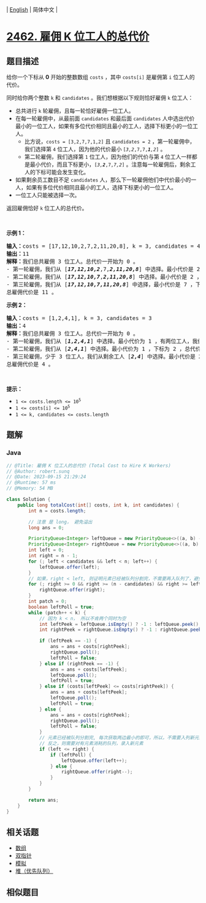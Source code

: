 
| [English](README_EN.md) | 简体中文 |

# [2462. 雇佣 K 位工人的总代价](https://leetcode.cn//problems/total-cost-to-hire-k-workers/)

## 题目描述

<p>给你一个下标从 <strong>0</strong>&nbsp;开始的整数数组&nbsp;<code>costs</code>&nbsp;，其中&nbsp;<code>costs[i]</code>&nbsp;是雇佣第 <code>i</code>&nbsp;位工人的代价。</p>

<p>同时给你两个整数&nbsp;<code>k</code> 和&nbsp;<code>candidates</code>&nbsp;。我们想根据以下规则恰好雇佣&nbsp;<code>k</code>&nbsp;位工人：</p>

<ul>
	<li>总共进行&nbsp;<code>k</code>&nbsp;轮雇佣，且每一轮恰好雇佣一位工人。</li>
	<li>在每一轮雇佣中，从最前面 <code>candidates</code>&nbsp;和最后面 <code>candidates</code>&nbsp;人中选出代价最小的一位工人，如果有多位代价相同且最小的工人，选择下标更小的一位工人。
	<ul>
		<li>比方说，<code>costs = [3,2,7,7,1,2]</code> 且&nbsp;<code>candidates = 2</code>&nbsp;，第一轮雇佣中，我们选择第&nbsp;<code>4</code>&nbsp;位工人，因为他的代价最小&nbsp;<code>[<em>3,2</em>,7,7,<em><strong>1</strong>,2</em>]</code>&nbsp;。</li>
		<li>第二轮雇佣，我们选择第&nbsp;<code>1</code>&nbsp;位工人，因为他们的代价与第&nbsp;<code>4</code>&nbsp;位工人一样都是最小代价，而且下标更小，<code>[<em>3,<strong>2</strong></em>,7,<em>7,2</em>]</code>&nbsp;。注意每一轮雇佣后，剩余工人的下标可能会发生变化。</li>
	</ul>
	</li>
	<li>如果剩余员工数目不足 <code>candidates</code>&nbsp;人，那么下一轮雇佣他们中代价最小的一人，如果有多位代价相同且最小的工人，选择下标更小的一位工人。</li>
	<li>一位工人只能被选择一次。</li>
</ul>

<p>返回雇佣恰好<em>&nbsp;</em><code>k</code>&nbsp;位工人的总代价。</p>

<p>&nbsp;</p>

<p><strong>示例 1：</strong></p>

<pre><b>输入：</b>costs = [17,12,10,2,7,2,11,20,8], k = 3, candidates = 4
<b>输出：</b>11
<b>解释：</b>我们总共雇佣 3 位工人。总代价一开始为 0 。
- 第一轮雇佣，我们从 [<strong><em>17,12,10,2</em></strong>,7,<strong><em>2,11,20,8</em></strong>] 中选择。最小代价是 2 ，有两位工人，我们选择下标更小的一位工人，即第 3 位工人。总代价是 0 + 2 = 2 。
- 第二轮雇佣，我们从 [<strong><em>17,12,10,7</em></strong>,<strong><em>2,11,20,8</em></strong>] 中选择。最小代价是 2 ，下标为 4 ，总代价是 2 + 2 = 4 。
- 第三轮雇佣，我们从 [<strong><em>17,12,10,7,11,20,8</em></strong>] 中选择，最小代价是 7 ，下标为 3 ，总代价是 4 + 7 = 11 。注意下标为 3 的工人同时在最前面和最后面 4 位工人中。
总雇佣代价是 11 。
</pre>

<p><strong>示例 2：</strong></p>

<pre><b>输入：</b>costs = [1,2,4,1], k = 3, candidates = 3
<b>输出：</b>4
<b>解释：</b>我们总共雇佣 3 位工人。总代价一开始为 0 。
- 第一轮雇佣，我们从 [<strong><em>1,2,4,1</em></strong>] 中选择。最小代价为 1 ，有两位工人，我们选择下标更小的一位工人，即第 0 位工人，总代价是 0 + 1 = 1 。注意，下标为 1 和 2 的工人同时在最前面和最后面 3 位工人中。
- 第二轮雇佣，我们从 [<strong><em>2,4,1</em></strong>] 中选择。最小代价为 1 ，下标为 2 ，总代价是 1 + 1 = 2 。
- 第三轮雇佣，少于 3 位工人，我们从剩余工人 [<strong><em>2,4</em></strong>] 中选择。最小代价是 2 ，下标为 0 。总代价为 2 + 2 = 4 。
总雇佣代价是 4 。
</pre>

<p>&nbsp;</p>

<p><strong>提示：</strong></p>

<ul>
	<li><code>1 &lt;= costs.length &lt;= 10<sup>5 </sup></code></li>
	<li><code>1 &lt;= costs[i] &lt;= 10<sup>5</sup></code></li>
	<li><code>1 &lt;= k, candidates &lt;= costs.length</code></li>
</ul>


## 题解


### Java

```Java
// @Title: 雇佣 K 位工人的总代价 (Total Cost to Hire K Workers)
// @Author: robert.sunq
// @Date: 2023-09-15 21:29:24
// @Runtime: 57 ms
// @Memory: 54 MB

class Solution {
    public long totalCost(int[] costs, int k, int candidates) {
        int n = costs.length;

        // 注意 是 long， 避免溢出
        long ans = 0;

        PriorityQueue<Integer> leftQueue = new PriorityQueue<>((a, b) -> costs[a] - costs[b]);
        PriorityQueue<Integer> rightQueue = new PriorityQueue<>((a, b) -> costs[a] - costs[b]);
        int left = 0;
        int right = n - 1;
        for (; left < candidates && left < n; left++) {
            leftQueue.offer(left);
        }
        // 如果，right < left, 则证明元素已经被队列分割完，不需要再入队列了，避免重复
        for (; right >= 0 && right >= (n - candidates) && right >= left; right--) {
            rightQueue.offer(right);
        }
        int patch = 0;
        boolean leftPoll = true;
        while (patch++ < k) {
            // 因为 k < n， 所以不肯两个同时为空
            int leftPeek = leftQueue.isEmpty() ? -1 : leftQueue.peek();
            int rightPeek = rightQueue.isEmpty() ? -1 : rightQueue.peek();

            if (leftPeek == -1) {
                ans = ans + costs[rightPeek];
                rightQueue.poll();
                leftPoll = false;
            } else if (rightPeek == -1) {
                ans = ans + costs[leftPeek];
                leftQueue.poll();
                leftPoll = true;
            } else if (costs[leftPeek] <= costs[rightPeek]) {
                ans = ans + costs[leftPeek];
                leftQueue.poll();
                leftPoll = true;
            } else {
                ans = ans + costs[rightPeek];
                rightQueue.poll();
                leftPoll = false;
            }
            // 元素已经被队列分割完, 每次获取两边最小的即可，所以，不需要入列新元素。
            // 反之，则需要对有元素消耗的队列，录入新元素
            if (left <= right) {
                if (leftPoll) {
                    leftQueue.offer(left++);
                } else {
                    rightQueue.offer(right--);
                }
            }
        }

        return ans;
    }
}
```



## 相关话题

- [数组](https://leetcode.cn//tag/array)
- [双指针](https://leetcode.cn//tag/two-pointers)
- [模拟](https://leetcode.cn//tag/simulation)
- [堆（优先队列）](https://leetcode.cn//tag/heap-priority-queue)

## 相似题目



